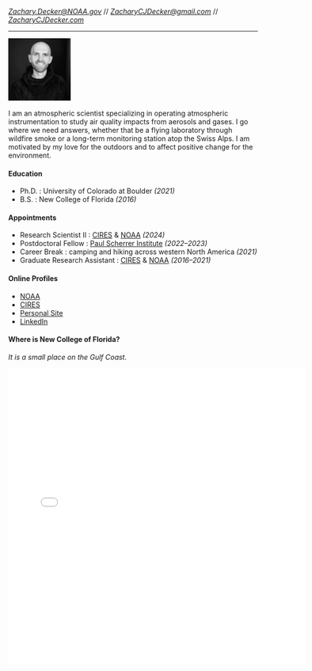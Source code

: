 *Zachary.Decker@NOAA.gov* // *ZacharyCJDecker@gmail.com* // *[ZacharyCJDecker.com](https://ZacharyCJDecker.com)*

***

<img 
  src="/img/Headshot_BW_2k_2k.jpg" 
  alt="Portfolio Picture of Zach" 
  width="25%"/>
  
I am an atmospheric scientist specializing in operating atmospheric instrumentation to study air quality impacts from aerosols and gases. I go where we need answers, whether that be a flying laboratory through wildfire smoke or a long-term monitoring station atop the Swiss Alps. I am motivated by my love for the outdoors and to affect positive change for the environment. 

#### Education
- Ph.D.  :  University of Colorado at Boulder *(2021)*
- B.S.  :  New College of Florida *(2016)*

#### Appointments
- Research Scientist II  :  [CIRES](https://cires.colorado.edu/) & [NOAA](https://csl.noaa.gov/) *(2024)*
- Postdoctoral Fellow  :  [Paul Scherrer Institute](https://www.psi.ch/en) *(2022–2023)*
- Career Break : camping and hiking across western North America *(2021)*
- Graduate Research Assistant : [CIRES](https://cires.colorado.edu/) & [NOAA](https://csl.noaa.gov/) *(2016–2021)*

#### Online Profiles
- [NOAA](https://csl.noaa.gov/staff/zachary.decker/)
- [CIRES](https://cires.colorado.edu/people/zach-decker)
- [Personal Site](https://ZacharyCJDecker.com)
- [LinkedIn](https://www.linkedin.com/in/zachary-cj-decker/)

#### Where is New College of Florida?
*It is a small place on the Gulf Coast.*

<embed type="text/html" src="img/NCF_Map.html" width="600" height="600">
